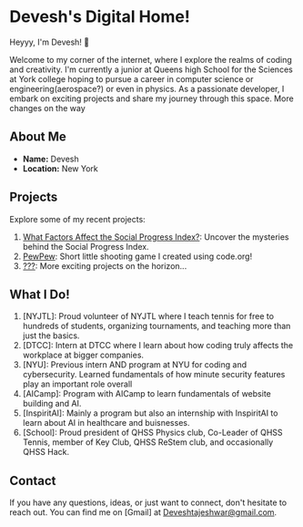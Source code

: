 
# Devesh's Digital Home!

Heyyy, I'm Devesh! 👋

Welcome to my corner of the internet, where I explore the realms of coding and creativity. I'm currently a junior at Queens high School for the Sciences at York college hoping to pursue a career in computer science or engineering(aerospace?) or even in physics. As a passionate developer, I embark on exciting projects and share my journey through this space. More changes on the way

## About Me

- **Name:** Devesh
- **Location:** New York


## Projects

Explore some of my recent projects:

1. [What Factors Affect the Social Progress Index?](http://tinyurl.com/SPIWORLD): Uncover the mysteries behind the Social Progress Index.
2. [PewPew]((http://tinyurl.com/MagicRage)): Short little shooting game I created using code.org!
3. [???](link-to-project-3): More exciting projects on the horizon...

## What I Do!

1. [NYJTL]: Proud volunteer of NYJTL where I teach tennis for free to hundreds of students, organizing tournaments, and teaching more than just the basics.
2. [DTCC]: Intern at DTCC where I learn about how coding truly affects the workplace at bigger companies.
3. [NYU]: Previous intern AND program at NYU for coding and cybersecurity. Learned fundamentals of how minute security features play an important role overall
4. [AICamp]: Program with AICamp to learn fundamentals of website building and AI.
5. [InspiritAI]: Mainly a program but also an internship with InspiritAI to learn about AI in healthcare and buisnesses.
6. [School]: Proud president of QHSS Physics club, Co-Leader of QHSS Tennis, member of Key Club, QHSS ReStem club, and occasionally QHSS Hack.

## Contact

If you have any questions, ideas, or just want to connect, don't hesitate to reach out. You can find me on [Gmail] at Deveshtajeshwar@gmail.com.

